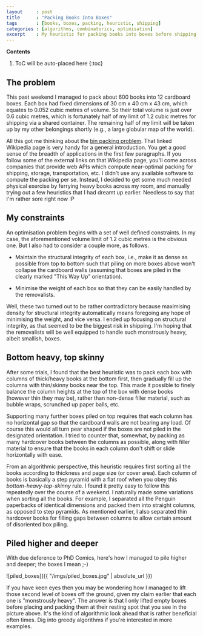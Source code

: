 ```yaml
---
layout     : post
title      : "Packing Books Into Boxes"
tags       : [books, boxes, packing, heuristic, shipping]
categories : [algorithms, combinatorics, optimisation]
excerpt    : My heuristic for packing books into boxes before shipping.
---
```


**Contents**
1. ToC will be auto-placed here
{:toc}


## The problem

This past weekend I managed to pack about 600 books into 12 cardboard boxes.
Each box had fixed dimensions of 30 cm x 40 cm x 43 cm, which equates to 0.052
cubic metres of volume. So their total volume is just over 0.6 cubic metres,
which is fortunately half of my limit of 1.2 cubic metres for shipping via a
shared container. The remaining half of my limit will be taken up by my other
belongings shortly (e.g., a large globular map of the world).

All this got me thinking about the [bin packing problem][binpackurl]. That
linked Wikipedia page is very handy for a general introduction. You get a good
sense of the breadth of applications in the first few paragraphs. If you follow
some of the external links on that Wikipedia page, you'll come across companies
that provide web APIs which compute near-optimal packing for shipping, storage,
transportation, etc. I didn't use any available software to compute the packing
per se. Instead, I decided to get some much needed physical exercise by
ferrying heavy books across my room, and manually trying out a few heuristics
that I had dreamt up earlier. Needless to say that I'm rather sore right now :P

[binpackurl]: https://en.wikipedia.org/wiki/Bin_packing_problem


## My constraints

An optimisation problem begins with a set of well defined constraints. In my
case, the aforementioned volume limit of 1.2 cubic metres is the obvious
one. But I also had to consider a couple more, as follows.

* Maintain the structural integrity of each box, i.e., make it as dense as
  possible from top to bottom such that piling on more boxes above won't
  collapse the cardboard walls (assuming that boxes are piled in the clearly
  marked "This Way Up" orientation).

* Minimise the weight of each box so that they can be easily handled by the
  removalists.

Well, these two turned out to be rather contradictory because maximising
density for structural integrity automatically means foregoing any hope of
minimising the weight, and vice versa. I ended up focusing on structural
integrity, as that seemed to be the biggest risk in shipping. I'm hoping that
the removalists will be well equipped to handle such monstrously heavy, albeit
smallish, boxes.


## Bottom heavy, top skinny

After some trials, I found that the best heuristic was to pack each box with
columns of thick/heavy books at the bottom first, then gradually fill up the
columns with thin/skinny books near the top. This made it possible to finely
balance the column heights at the top of the box with dense books (however thin
they may be), rather than non-dense filler material, such as bubble wraps,
scrunched up paper balls, etc.

Supporting many further boxes piled on top requires that each column has no
horizontal gap so that the cardboard walls are not bearing any load. Of course
this would all turn pear shaped if the boxes are not piled in the designated
orientation. I tried to counter that, somewhat, by packing as many hardcover
books between the columns as possible, along with filler material to ensure
that the books in each column don't shift or slide horizontally with ease.

From an algorithmic perspective, this heuristic requires first sorting all the
books according to thickness and page size (or cover area). Each column of
books is basically a step pyramid with a flat roof when you obey this
_bottom-heavy-top-skinny_ rule. I found it pretty easy to follow this
repeatedly over the course of a weekend. I naturally made some variations when
sorting all the books. For example, I separated all the Penguin paperbacks of
identical dimensions and packed them into straight columns, as opposed to step
pyramids. As mentioned earlier, I also separated thin hardcover books for
filling gaps between columns to allow certain amount of disoriented box piling.


## Piled higher and deeper

With due deference to PhD Comics, here's how I managed to pile higher and
deeper; the boxes I mean ;-)

![piled_boxes]({{ "/imgs/piled_boxes.jpg" | absolute_url }})

If you have keen eyes then you may be wondering how I managed to lift those
second level of boxes off the ground, given my claim earlier that each one is
"monstrously heavy". The answer is that I only lifted empty boxes before
placing and packing them at their resting spot that you see in the picture
above. It's the kind of algorithmic look ahead that is rather beneficial often
times. Dig into greedy algorithms if you're interested in more examples.
